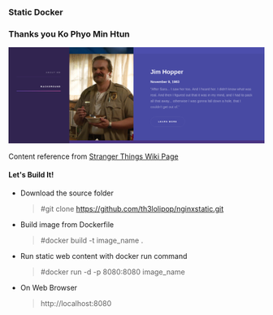 ### Static Docker  ###
### Thanks you Ko Phyo Min Htun ###

![alt text](./image.png "Static Website Deployment")

Content reference from [Stranger Things Wiki Page](https://strangerthings.fandom.com/wiki/Stranger_Things_Wiki)

#### Let's Build It!
* Download the source folder
    > #git clone https://github.com/th3lolipop/nginxstatic.git

* Build image from Dockerfile 
    > #docker build -t image_name . 

* Run static web content with docker run command 
    > #docker run -d -p 8080:8080 image_name 

* On Web Browser 
    > http://localhost:8080

